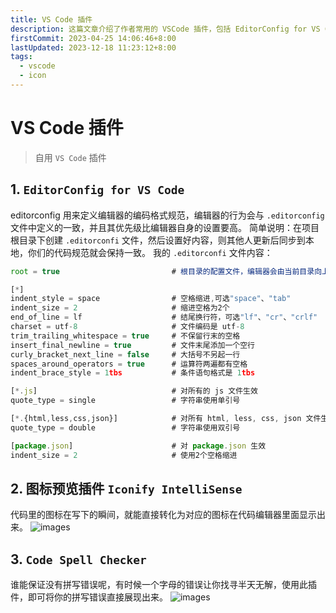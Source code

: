 ```yaml
---
title: VS Code 插件
description: 这篇文章介绍了作者常用的 VSCode 插件，包括 EditorConfig for VS Code（用于定义编辑器编码格式规范）、Iconify IntelliSense（图标预览插件）和 Code Spell Checker（拼写检查插件）
firstCommit: 2023-04-25 14:06:46+8:00
lastUpdated: 2023-12-18 11:23:12+8:00
tags:
  - vscode
  - icon
---
```


# VS Code 插件

> 自用 `VS Code` 插件

## 1. `EditorConfig for VS Code`
editorconfig 用来定义编辑器的编码格式规范，编辑器的行为会与 `.editorconfig` 文件中定义的一致，并且其优先级比编辑器自身的设置要高。
简单说明：在项目根目录下创建 `.editorconfi` 文件，然后设置好内容，则其他人更新后同步到本地，你们的代码规范就会保持一致。
我的 `.editorconfi` 文件内容：
```js
root = true                         # 根目录的配置文件，编辑器会由当前目录向上查找，如果找到`roor = true` 的文件，则不再查找

[*]
indent_style = space                # 空格缩进,可选"space"、"tab"
indent_size = 2                     # 缩进空格为2个
end_of_line = lf                    # 结尾换行符，可选"lf"、"cr"、"crlf"
charset = utf-8                     # 文件编码是 utf-8
trim_trailing_whitespace = true     # 不保留行末的空格
insert_final_newline = true         # 文件末尾添加一个空行
curly_bracket_next_line = false     # 大括号不另起一行
spaces_around_operators = true      # 运算符两遍都有空格
indent_brace_style = 1tbs           # 条件语句格式是 1tbs

[*.js]                              # 对所有的 js 文件生效
quote_type = single                 # 字符串使用单引号

[*.{html,less,css,json}]            # 对所有 html, less, css, json 文件生效
quote_type = double                 # 字符串使用双引号

[package.json]                      # 对 package.json 生效
indent_size = 2                     # 使用2个空格缩进
```

## 2. 图标预览插件 `Iconify IntelliSense`
代码里的图标在写下的瞬间，就能直接转化为对应的图标在代码编辑器里面显示出来。
![images](https://www.helloimg.com/i/2025/01/02/6775e8b6a6538.png)

## 3. `Code Spell Checker`
谁能保证没有拼写错误呢，有时候一个字母的错误让你找寻半天无解，使用此插件，即可将你的拼写错误直接展现出来。
![images](https://www.helloimg.com/i/2025/01/02/6775e8b705620.png)
